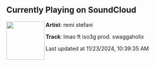 ## Currently Playing on SoundCloud

[<img align="left" width="100" src="https://i1.sndcdn.com/artworks-uVjhein1NYuricnB-X6z5Hg-t500x500.png">](https://soundcloud.com/remistefani/lmao-ft-iso3g-prod-swaggaholix)

**Artist**: remi stefani 

**Track**: lmao ft iso3g prod. swaggaholix

Last updated at 11/23/2024, 10:39:35 AM
